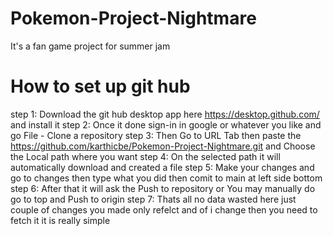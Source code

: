 # Pokemon-Project-Nightmare
It's a fan game project for summer jam 
# How to set up git hub
step 1:
Download the git hub desktop app here https://desktop.github.com/ and install it
step 2:
Once it done sign-in in google or whatever you like and go File - Clone a repository
step 3:
Then Go to URL Tab then paste the https://github.com/karthicbe/Pokemon-Project-Nightmare.git 
and Choose the Local path where you want
step 4:
On the selected path it will automatically download and created a file
step 5:
Make your changes and go to changes then type what you did then comit to main at left side bottom
step 6:
After that it will ask the Push to repository or You may manually do go to top and Push to origin
step 7:
Thats all no data wasted here just couple of changes you made only refelct and of i change then you need to fetch 
it it is really simple
